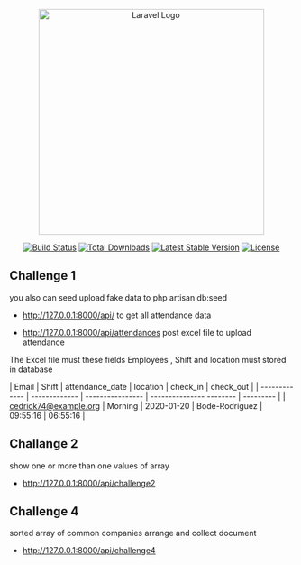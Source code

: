 <p align="center"><a href="https://laravel.com" target="_blank"><img src="https://raw.githubusercontent.com/laravel/art/master/logo-lockup/5%20SVG/2%20CMYK/1%20Full%20Color/laravel-logolockup-cmyk-red.svg" width="400" alt="Laravel Logo"></a></p>

<p align="center">
<a href="https://github.com/laravel/framework/actions"><img src="https://github.com/laravel/framework/workflows/tests/badge.svg" alt="Build Status"></a>
<a href="https://packagist.org/packages/laravel/framework"><img src="https://img.shields.io/packagist/dt/laravel/framework" alt="Total Downloads"></a>
<a href="https://packagist.org/packages/laravel/framework"><img src="https://img.shields.io/packagist/v/laravel/framework" alt="Latest Stable Version"></a>
<a href="https://packagist.org/packages/laravel/framework"><img src="https://img.shields.io/packagist/l/laravel/framework" alt="License"></a>
</p>

## Challenge 1

you also can seed upload fake data to php artisan db:seed

- http://127.0.0.1:8000/api/  to get all attendance data

- http://127.0.0.1:8000/api/attendances  post excel file to upload attendance

The Excel file must these fields
Employees , Shift and location must stored in database

| Email                  | Shift         | attendance_date  | location       | check_in | check_out |
| -------------          | ------------- | ---------------- | ---------------  -------- | --------- |
| cedrick74@example.org	 | Morning	     | 2020-01-20       | Bode-Rodriguez | 09:55:16	| 06:55:16  |


## Challange 2

show one or more than one values of array

- http://127.0.0.1:8000/api/challenge2 


## Challenge 4
sorted array of common companies arrange and collect document 
- http://127.0.0.1:8000/api/challenge4 